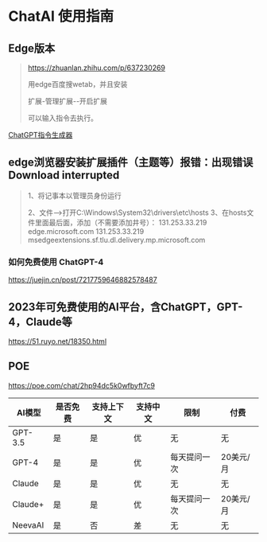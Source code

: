 # ChatAI 使用指南

## Edge版本

> https://zhuanlan.zhihu.com/p/637230269
>
> 用edge百度搜wetab，并且安装
>
> 扩展-管理扩展--开启扩展
>
> 可以输入指令去执行。

[ChatGPT指令生成器](http://www.atoolbox.net/Tool.php?Id=1100)

## edge浏览器安装扩展插件（主题等）报错：出现错误Download interrupted

> 1、将记事本以管理员身份运行
>
> 2、文件—>打开C:\Windows\System32\drivers\etc\hosts
> 3、在hosts文件里面最后面，添加（不需要添加井号）：
> 131.253.33.219 edge.microsoft.com
> 131.253.33.219 msedgeextensions.sf.tlu.dl.delivery.mp.microsoft.com

### 如何免费使用 ChatGPT-4

https://juejin.cn/post/7217759646882578487

## 2023年可免费使用的AI平台，含ChatGPT，GPT-4，Claude等

https://51.ruyo.net/18350.html

## POE

https://poe.com/chat/2hp94dc5k0wfbyft7c9

| AI模型  | 是否免费 | 支持上下文 | 支持中文 | 限制         | 付费      |
| ------- | -------- | ---------- | -------- | ------------ | --------- |
| GPT-3.5 | 是       | 是         | 优       | 无           | 无        |
| GPT-4   | 是       | 是         | 优       | 每天提问一次 | 20美元/月 |
| Claude  | 是       | 是         | 优       | 无           | 无        |
| Claude+ | 是       | 是         | 优       | 每天提问一次 | 20美元/月 |
| NeevaAI | 是       | 否         | 差       | 无           | 无        |